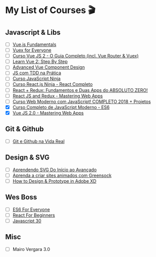 # My List of Courses 🎬

## Javascript & Libs

- [ ] [Vue.js Fundamentals](https://vueschool.io/courses/vuejs-fundamentals)
- [ ] [Vuex for Everyone](https://vueschool.io/courses/vuex-for-everyone)
- [ ] [Curso Vue JS 2 - O Guia Completo (incl. Vue Router & Vuex)](https://www.udemy.com/vue-web-apps/)
- [ ] [Learn Vue 2: Step By Step](https://laracasts.com/series/learn-vue-2-step-by-step)
- [ ] [Advanced Vue Component Design](https://adamwathan.me/advanced-vue-component-design/)
- [ ] [JS com TDD na Prática](https://www.udemy.com/js-com-tdd-na-pratica)
- [ ] [Curso JavaScript Ninja](https://www.udemy.com/curso-javascript-ninja/)
- [ ] [Curso React.js Ninja - React Completo](https://www.udemy.com/curso-reactjs-ninja/)
- [ ] [React + Redux: Fundamentos e Duas Apps do ABSOLUTO ZERO!](https://www.udemy.com/react-redux-pt)
- [ ] [React JS and Redux - Mastering Web Apps](https://www.udemy.com/react-js-and-redux-mastering-web-apps)
- [ ] [Curso Web Moderno com JavaScript! COMPLETO 2018 + Projetos](https://www.udemy.com/curso-web/)
- [x] [Curso Completo de JavaScript Moderno - ES6](https://www.udemy.com/curso-completo-de-javascript-moderno-es6)
- [x] [Vue JS 2.0 - Mastering Web Apps](https://www.udemy.com/vue-web-apps/)

## Git & Github

- [ ] [Git e Github na Vida Real](https://www.udemy.com/git-e-github-na-vida-real/)

## Design & SVG

- [ ] [Aprendendo SVG Do Início ao Avançado](https://www.udemy.com/aprendendo-svg-do-inicio-ao-avancado)
- [ ] [Aprenda a criar sites animados com Greensock](https://www.udemy.com/aprenda-a-criar-sites-animados-com-greensock/)
- [ ] [How to Design & Prototype in Adobe XD](https://www.udemy.com/adobe-xd-experience-design)

## Wes Boss

- [ ] [ES6 For Everyone](https://es6.io/)
- [ ] [React For Beginners](https://reactforbeginners.com/)
- [ ] [Javascript 30](https://javascript30.com/)

## Misc

- [ ] Mairo Vergara 3.0
